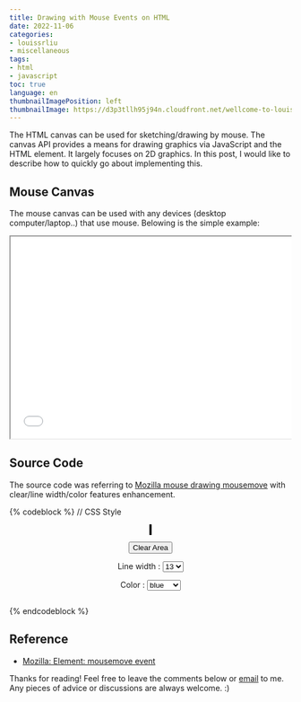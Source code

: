```yaml
---
title: Drawing with Mouse Events on HTML
date: 2022-11-06
categories:
- louissrliu
- miscellaneous
tags:
- html
- javascript
toc: true
language: en
thumbnailImagePosition: left
thumbnailImage: https://d3p3tllh95j94n.cloudfront.net/wellcome-to-louissrliu/castle.jpeg
---
```


The HTML canvas can be used for sketching/drawing by mouse. The canvas API provides a means for drawing graphics via JavaScript and the HTML element. It largely focuses on 2D graphics. In this post, I would like to describe how to quickly go about implementing this.

<!-- more -->

## Mouse Canvas ##

The mouse canvas can be used with any devices (desktop computer/laptop..) that use mouse. Belowing is the simple example:

<div style="overflow-x:auto;">
    <iframe src="/javascript/canvas/mouse_canvas.html" style="width:100%; height:360px", title="add-default-marker"></iframe>
</div>

## Source Code ##

The source code was referring to [Mozilla mouse drawing mousemove][mouse] with clear/line width/color features enhancement.

{% codeblock %}
// CSS Style
<style>
#canvas_div {
    text-align: center;
    display: block;
    margin-left: auto;
    margin-right: auto;
}
canvas {
  border: 2px solid black;
}
</style>

<div id="canvas_div" style="overflow-x: auto;">
<canvas id="canvas" width="900" height="360"></canvas>

<button onclick="javascript:clearArea();return false;">Clear Area</button>

Line width : <select id="selWidth">
    <option value="11">11</option>
    <option value="13" selected="selected">13</option>
    <option value="15">15</option>
</select>

Color : <select id="selColor">
    <option value="black">black</option>
    <option value="blue" selected="selected">blue</option>
    <option value="red">red</option>
    <option value="green">green</option>
    <option value="yellow">yellow</option>
    <option value="gray">gray</option>
</select>
</div>

<script>
// When true, moving the mouse draws on the canvas
let isDrawing = false;
let x = 0;
let y = 0;

const canvas = document.getElementById('canvas');
const context = canvas.getContext('2d');

// event.offsetX, event.offsetY gives the (x,y) offset from the edge of the canvas.

// Add the event listeners for mousedown, mousemove, and mouseup
canvas.addEventListener('mousedown', (e) => {
  x = e.offsetX;
  y = e.offsetY;
  isDrawing = true;
});

canvas.addEventListener('mousemove', (e) => {
  if (isDrawing) {
    drawLine(context, x, y, e.offsetX, e.offsetY);
    x = e.offsetX;
    y = e.offsetY;
  }
});

canvas.addEventListener('mouseup', (e) => {
  if (isDrawing) {
    drawLine(context, x, y, e.offsetX, e.offsetY);
    x = 0;
    y = 0;
    isDrawing = false;
  }
});

function drawLine(context, x1, y1, x2, y2) {
  context.beginPath();
  context.strokeStyle = document.getElementById('selColor').value;
  context.lineWidth = document.getElementById('selWidth').value;
  context.lineJoin = "round";
  context.moveTo(x1, y1);
  context.lineTo(x2, y2);
  context.closePath();
  context.stroke();
}

function clearArea() {
    context.setTransform(1, 0, 0, 1, 0, 0);
    context.clearRect(0, 0, context.canvas.width, context.canvas.height);
}
</script>
{% endcodeblock %}

## Reference ##

+ [Mozilla: Element: mousemove event](https://developer.mozilla.org/en-US/docs/Web/API/Element/mousemove_event)

[mouse]:https://developer.mozilla.org/en-US/docs/Web/API/Element/mousemove_event "https://developer.mozilla.org/en-US/docs/Web/API/Element/mousemove_event"

<p>Thanks for reading! Feel free to leave the comments below or <a href="mailto:qazqazqaz850@gmail.com">email</a> to me. Any pieces of advice or discussions are always welcome. :)</p>
